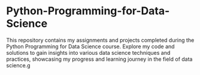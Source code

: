 # Python-Programming-for-Data-Science

This repository contains my assignments and projects completed during the Python Programming for Data Science course. Explore my code and solutions to gain insights into various data science techniques and practices, showcasing my progress and learning journey in the field of data science.g